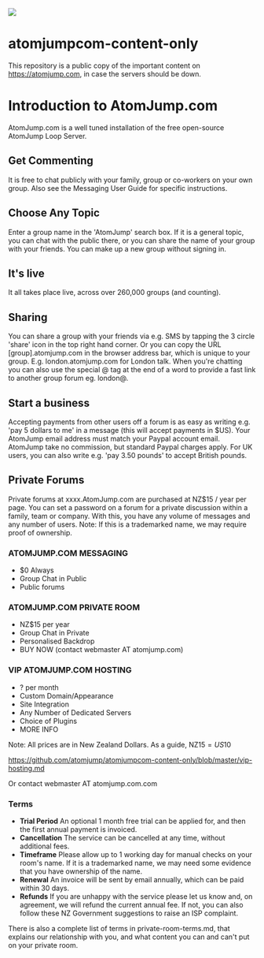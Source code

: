 <img src="https://atomjump.com/images/logo80.png">

# atomjumpcom-content-only
This repository is a public copy of the important content on https://atomjump.com, 
in case the servers should be down.



# Introduction to AtomJump.com

AtomJump.com is a well tuned installation of the free open-source AtomJump Loop Server.

## Get Commenting
It is free to chat publicly with your family, group or co-workers on your own group. Also see the Messaging User Guide for specific instructions.

## Choose Any Topic
Enter a group name in the 'AtomJump' search box. If it is a general topic, you can chat with the public there, or you can share the name of your group with your friends. You can make up a new group without signing in.

## It's live
It all takes place live, across over 260,000 groups (and counting).

## Sharing
You can share a group with your friends via e.g. SMS by tapping the 3 circle 'share' icon in the top right hand corner. Or you can copy the URL [group].atomjump.com in the browser address bar, which is unique to your group. E.g. london.atomjump.com for London talk. When you're chatting you can also use the special @ tag at the end of a word to provide a fast link to another group forum eg. london@.

## Start a business
Accepting payments from other users off a forum is as easy as writing e.g. 'pay 5 dollars to me' in a message (this will accept payments in $US). Your AtomJump email address must match your Paypal account email. AtomJump take no commission, but standard Paypal charges apply. For UK users, you can also write e.g. 'pay 3.50 pounds' to accept British pounds.

## Private Forums
Private forums at xxxx.AtomJump.com are purchased at NZ$15 / year per page. You can set a password on a forum for a private discussion within a family, team or company. With this, you have any volume of messages and any number of users. Note: If this is a trademarked name, we may require proof of ownership.



### ATOMJUMP.COM MESSAGING

* $0 Always
* Group Chat in Public
* Public forums



### ATOMJUMP.COM PRIVATE ROOM

* NZ$15 per year
* Group Chat in Private
* Personalised Backdrop
* BUY NOW (contact webmaster AT atomjump.com)


### VIP ATOMJUMP.COM HOSTING

* ? per month
* Custom Domain/Appearance
* Site Integration
* Any Number of Dedicated Servers
* Choice of Plugins
* MORE INFO 

Note: All prices are in New Zealand Dollars. As a guide, NZ$15 = US$10

https://github.com/atomjump/atomjumpcom-content-only/blob/master/vip-hosting.md

Or contact webmaster AT atomjump.com.com

### Terms

* __Trial Period__	An optional 1 month free trial can be applied for, and then the first annual payment is invoiced.
* __Cancellation__ 	The service can be cancelled at any time, without additional fees.
* __Timeframe__	Please allow up to 1 working day for manual checks on your room's name. If it is a trademarked name, we may need some evidence that you have ownership of the name.
* __Renewal__ An invoice will be sent by email annually, which can be paid within 30 days.
* __Refunds__ 	If you are unhappy with the service please let us know and, on agreement, we will refund the current annual fee. If not, you can also follow these NZ Government suggestions to raise an ISP complaint.

There is also a complete list of terms in private-room-terms.md, that explains our relationship with you, and what content you can and can't put on your private room.
